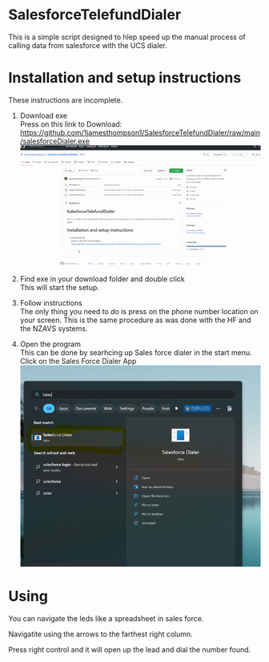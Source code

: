 # SalesforceTelefundDialer

This is a simple script designed to hlep speed up the manual process of calling data from salesforce with the UCS dialer.

# Installation and setup instructions
These instructions are incomplete.

1. Download exe  
  Press on this link to Download: https://github.com/1jamesthompson1/SalesforceTelefundDialer/raw/main/salesforceDialer.exe  
  ![download](media\download.gif)


2. Find exe in your download folder and double click  
  This will start the setup.
  
3. Follow instructions  
  The only thing you need to do is press on the phone number location on your screen. 
  This is the same procedure as was done with the HF and the NZAVS systems.
  
4. Open the program  
  This can be done by searhcing up Sales force dialer in the start menu.  
  Click on the Sales Force Dialer App  
  ![opening](media\opening.png)


# Using
You can navigate the leds like a spreadsheet in sales force.

Navigatite using the arrows to the farthest right column.  

Press right control and it will open up the lead and dial the number found.